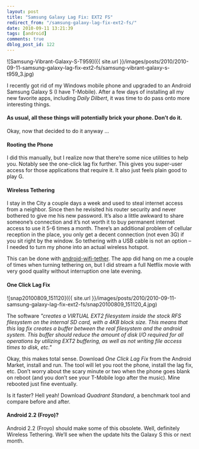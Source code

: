 ```yaml
---
layout: post
title: "Samsung Galaxy Lag Fix: EXT2 FS"
redirect_from: "/samsung-galaxy-lag-fix-ext2-fs/"
date: 2010-09-11 13:21:39
tags: [android]
comments: true
dblog_post_id: 122
---
```


![Samsung-Vibrant-Galaxy-S-T959]({{ site.url }}/images/posts/2010/2010-09-11-samsung-galaxy-lag-fix-ext2-fs/samsung-vibrant-galaxy-s-t959_3.jpg)

I recently got rid of my Windows mobile phone and upgraded to an Android Samsung Galaxy S (I have T-Mobile). After a few days of installing all my new favorite apps, including _Daily Dilbert_, it was time to do pass onto more interesting things.

#### As usual, all these things will potentially brick your phone. Don’t do it.

Okay, now that decided to do it anyway ...

#### Rooting the Phone

I did this manually, but I realize now that there’re some nice utilities to help you. Notably see the one-click lag fix further. This gives you super-user access for those applications that require it. It also just feels plain good to play G.

#### Wireless Tethering

I stay in the City a couple days a week and used to steal internet access from a neighbor. Since then he revisited his router security and never bothered to give me his new password. It’s also a little awkward to share someone’s connection and it’s not worth it to buy permanent internet access to use it 5-6 times a month. There’s an additional problem of cellular reception in the place, you only get a decent connection (not even 3G) if you sit right by the window. So tethering with a USB cable is not an option – I needed to turn my phone into an actual wireless hotspot.

This can be done with [android-wifi-tether](http://code.google.com/p/android-wifi-tether). The app did hang on me a couple of times when turning tethering on, but I did stream a full Netflix movie with very good quality without interruption one late evening.

#### One Click Lag Fix

![snap20100809_151120]({{ site.url }}/images/posts/2010/2010-09-11-samsung-galaxy-lag-fix-ext2-fs/snap20100809_151120_4.jpg)

The software _"creates a VIRTUAL EXT2 filesystem inside the stock RFS filesystem on the internal SD card, with a 4KB block size. This means that this lag fix creates a buffer between the real filesystem and the android system. This buffer should reduce the amount of disk I/O required for all operations by utilizing EXT2 buffering, as well as not writing file access times to disk, etc."_

Okay, this makes total sense. Download _One Click Lag Fix_ from the Android Market, install and run. The tool will let you root the phone, install the lag fix, etc. Don’t worry about the scary minute or two when the phone goes blank on reboot (and you don’t see your T-Mobile logo after the music). Mine rebooted just fine eventually.

Is it faster? Hell yeah! Download _Quadrant Standard_, a benchmark tool and compare before and after.

#### Android 2.2 (Froyo)?

Android 2.2 (Froyo) should make some of this obsolete. Well, definitely Wireless Tethering. We’ll see when the update hits the Galaxy S this or next month.

